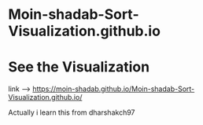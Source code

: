 # Moin-shadab-Sort-Visualization.github.io
# See the Visualization 
link --> https://moin-shadab.github.io/Moin-shadab-Sort-Visualization.github.io/

Actually i learn this from dharshakch97
